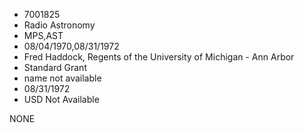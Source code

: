 * 7001825
* Radio Astronomy
* MPS,AST
* 08/04/1970,08/31/1972
* Fred Haddock, Regents of the University of Michigan - Ann Arbor
* Standard Grant
*   name not available
* 08/31/1972
* USD Not Available

NONE